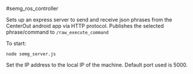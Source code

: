 #semg_ros_controller

Sets up an express server to send and receive
json phrases from the CenterOut android app via HTTP protocol. Publishes
the selected phrase/command to `/raw_execute_command`

To start:

    node semg_server.js
    
Set the IP address to the local IP of the machine.
Default port used is 5000. 